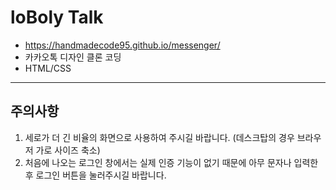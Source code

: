 # loBoly Talk
* https://handmadecode95.github.io/messenger/
* 카카오톡 디자인 클론 코딩
* HTML/CSS
------------------------------
## 주의사항
1. 세로가 더 긴 비율의 화면으로 사용하여 주시길 바랍니다. (데스크탑의 경우 브라우저 가로 사이즈 축소)
2. 처음에 나오는 로그인 창에서는 실제 인증 기능이 없기 때문에 아무 문자나 입력한 후 로그인 버튼을 눌러주시길 바랍니다.
